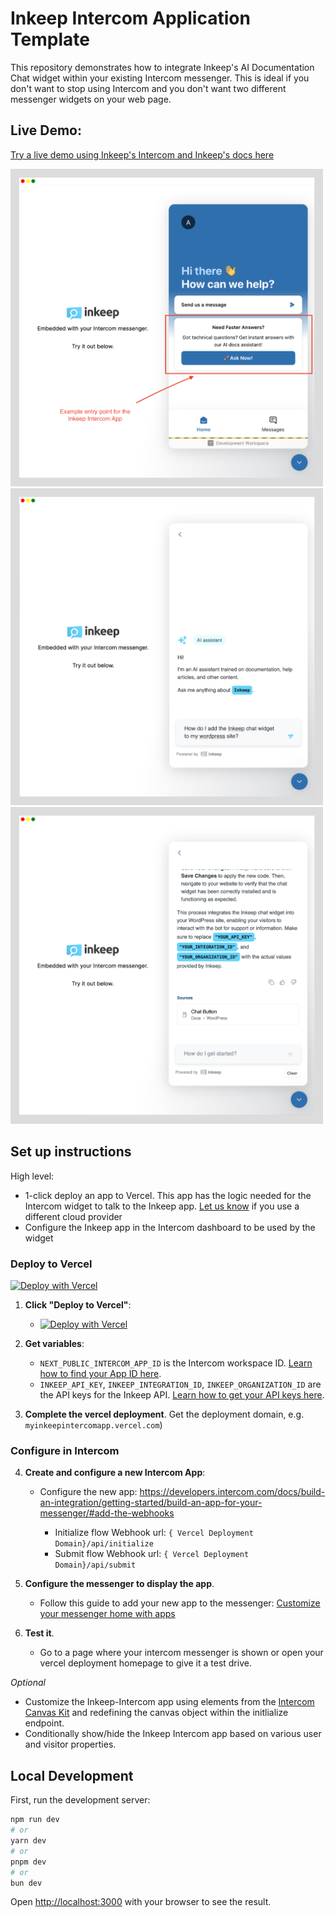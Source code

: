 # Inkeep Intercom Application Template

This repository demonstrates how to integrate Inkeep's AI Documentation Chat widget within your existing Intercom messenger. This is ideal if you don't want to stop using Intercom and you don't want two different messenger widgets on your web page. 


## Live Demo:
[Try a live demo using Inkeep's Intercom and Inkeep's docs here](https://inkeep-within-intercom.vercel.app/)

<img src="docs/assets/framed_inkeep_intercom_example_entry.png" alt="Example Inkeep Intercom Messenger App Presentation Entry Point" width="500"/>
<img src="docs/assets/framed_inkeep_intercom_example_chat_session_input.png" alt="Example Messenger Input interaction" width="500"/>
<img src="docs/assets/framed_inkeep_intercom_example_chat_session_output.png" alt="Example Messenger Output interaction" width="500"/>

## Set up instructions

High level:
- 1-click deploy an app to Vercel. This app has the logic needed for the Intercom widget to talk to the Inkeep app. [Let us know](mailto:support@inkeep.com) if you use a different cloud provider
- Configure the Inkeep app in the Intercom dashboard to be used by the widget

### Deploy to Vercel
[![Deploy with Vercel](https://vercel.com/button)](https://vercel.com/new/clone?repository-url=https%3A%2F%2Fgithub.com%2Finkeep%2Finkeep-within-intercom&env=NEXT_PUBLIC_INTERCOM_APP_ID,INKEEP_API_KEY,INKEEP_INTEGRATION_ID,INKEEP_ORGANIZATION_ID&envDescription=API%20Keys%20needed%20for%20setting%20up%20the%20Inkeep%20Chat&envLink=https%3A%2F%2Fdocs.inkeep.com%2Fintegrations%2Fnextjs%2Fembedded-chat%23get-an-inkeep-api-key&project-name=my-inkeep-intercom-app&repository-name=my-inkeep-intercom-app)

1. **Click "Deploy to Vercel"**:
   - [![Deploy with Vercel](https://vercel.com/button)](https://vercel.com/new/clone?repository-url=https%3A%2F%2Fgithub.com%2Finkeep%2Finkeep-within-intercom&env=NEXT_PUBLIC_INTERCOM_APP_ID,INKEEP_API_KEY,INKEEP_INTEGRATION_ID,INKEEP_ORGANIZATION_ID&envDescription=API%20Keys%20needed%20for%20setting%20up%20the%20Inkeep%20Chat&envLink=https%3A%2F%2Fdocs.inkeep.com%2Fintegrations%2Fnextjs%2Fembedded-chat%23get-an-inkeep-api-key&project-name=my-inkeep-intercom-app&repository-name=my-inkeep-intercom-app)

2. **Get variables**:
   -  `NEXT_PUBLIC_INTERCOM_APP_ID` is the Intercom workspace ID. [Learn how to find your App ID here](https://community.intercom.com/messenger-8/where-i-can-get-my-app-id-4021).
   - `INKEEP_API_KEY`, `INKEEP_INTEGRATION_ID`, `INKEEP_ORGANIZATION_ID` are the API keys for the Inkeep API. [Learn how to get your API keys here](https://docs.inkeep.com/integrations/nextjs/embedded-chat#get-an-inkeep-api-key).

3. **Complete the vercel deployment**. Get the deployment domain, e.g. `myinkeepintercomapp.vercel.com`)

### Configure in Intercom

4. **Create and configure a new Intercom App**:
   - Configure the new app:
     https://developers.intercom.com/docs/build-an-integration/getting-started/build-an-app-for-your-messenger/#add-the-webhooks 

     - Initialize flow Webhook url:  `{ Vercel Deployment Domain}/api/initialize` 
     - Submit flow Webhook url:  `{ Vercel Deployment Domain}/api/submit` 

5. **Configure the messenger to display the app**.
   - Follow this guide to add your new app to the messenger: [Customize your messenger home with apps](https://www.intercom.com/help/en/articles/1827291-customize-your-messenger-home-with-apps)
  
6. **Test it**.
   - Go to a page where your intercom messenger is shown or open your vercel deployment homepage to give it a test drive.

*Optional*
- Customize the Inkeep-Intercom app using elements from the [Intercom Canvas Kit](https://developers.intercom.com/docs/canvas-kit) and redefining the canvas object within the initlialize endpoint.
- Conditionally show/hide the Inkeep Intercom app based on various user and visitor properties.

## Local Development

First, run the development server:

```bash
npm run dev
# or
yarn dev
# or
pnpm dev
# or
bun dev
```

Open [http://localhost:3000](http://localhost:3000) with your browser to see the result.

